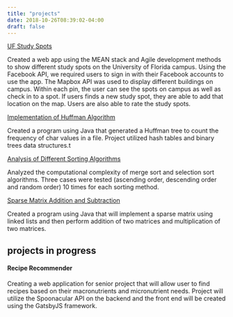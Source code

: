 ```yaml
---
title: "projects"
date: 2018-10-26T08:39:02-04:00
draft: false
---
```


<a href="https://nightowls-study-spots.herokuapp.com/" target="_blank">UF Study Spots</a>
<p>
  Created a web app using the MEAN stack and Agile development methods to show different
  study spots on the University of Florida campus. Using the Facebook API, we required users to sign in
  with their Facebook accounts to use the app. The Mapbox API was used to display different buildings
  on campus. Within each pin, the user can see the spots on campus as well as check in to a spot. If users
  finds a new study spot, they are able to add that location on the map. Users are also able to rate the study spots.
</p>

<a href="https://github.com/ahadvirani/HuffmanAlg" target="_blank">Implementation of Huffman Algorithm</a>
<p>Created a program using Java that generated a Huffman tree to count the frequency of char values in a file. Project utilized hash tables and binary trees data structures.t</p>

<a href="https://github.com/ahadvirani/SortingAnalysis" target="_blank">Analysis of Different Sorting Algorithms</a>
<p>Analyzed the computational complexity of merge sort and selection sort algorithms. Three cases were tested (ascending order, descending order and random order) 10 times for each sorting method.</p>

<a href="https://github.com/ahadvirani/SparseMatrix" target="_blank">Sparse Matrix Addition and Subtraction</a>
<p>Created a program using Java that will implement a sparse matrix using linked lists and then perform addition of two matrices and multiplication of two matrices.</p>

<h2>projects in progress</h2>
<h4>Recipe Recommender</h4>
<p>
  Creating a web application for senior project that will allow user to find recipes based on their macronutrients and micronutrient needs.
  Project will utilize the Spoonacular API on the backend and the front end will be created using the GatsbyJS framework.
</p>